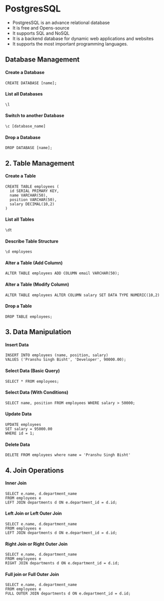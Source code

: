 # PostgresSQL

- PostgresSQL is an advance relational database
- It is free and Opens-source
- It supports SQL and NoSQL
- It is a backend database for dynamic web applications and websites
- It supports the most important programming languages.

## Database Management

#### Create a Database

```
CREATE DATABASE [name];
```

#### List all Databases

```
\l
```

#### Switch to another Database

```
\c [database_name]
```

#### Drop a Database

```
DROP DATABASE [name];
```

## 2. Table Management

#### Create a Table

```
CREATE TABLE employees (
  id SERIAL PRIMARY KEY,
  name VARCHAR(50),
  position VARCHAR(50),
  salary DECIMAL(10,2)
)
```

#### List all Tables

```
\dt
```

#### Describe Table Structure

```
\d employees
```

#### Alter a Table (Add Column)

```
ALTER TABLE employees ADD COLUMN email VARCHAR(50);
```

#### Alter a Table (Modify Column)

```
ALTER TABLE employees ALTER COLUMN salary SET DATA TYPE NUMERIC(10,2)
```

#### Drop a Table

```
DROP TABLE employees;
```

## 3. Data Manipulation

#### Insert Data

```
INSERT INTO employees (name, position, salary)
VALUES ('Pranshu Singh Bisht', 'Developer', 90000.00);
```

#### Select Data (Basic Query)

```
SELECT * FROM employees;
```

#### Select Data (With Conditions)

```
SELECT name, position FROM employees WHERE salary > 50000;
```

#### Update Data

```
UPDATE employees
SET salary = 95000.00
WHERE id = 1;
```

#### Delete Data

```
DELETE FROM employees where name = 'Pranshu Singh Bisht'
```

## 4. Join Operations

#### Inner Join

```
SELECT e.name, d.department_name
FROM employees e
LEFT JOIN departments d ON e.department_id = d.id;
```

#### Left Join or Left Outer Join

```
SELECT e.name, d.department_name
FROM employees e
LEFT JOIN departments d ON e.department_id = d.id;
```

#### Right Join or Right Outer Join

```
SELECT e.name, d.department_name
FROM employees e
RIGHT JOIN departments d ON e.department_id = d.id;
```

#### Full join or Full Outer Join

```
SELECT e.name, d.department_name
FROM employees e
FULL OUTER JOIN departments d ON e.department_id = d.id;
```

